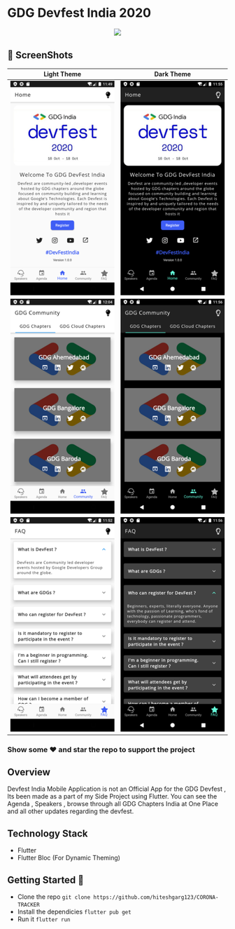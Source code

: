 # GDG Devfest India 2020

<p align="center">
<img width="800px"  src="https://1.bp.blogspot.com/-8kJd1LzS7TI/X0565FIwyvI/AAAAAAAAPF8/_WlWw_GRsuUpO7a7UX-YsJ_Md2agYF89gCLcBGAsYHQ/s1600/EglYmwhUMAEw0W-.jpg">
</p>  

## 📸 ScreenShots

|             Light Theme              |              Dark Theme              |
| :----------------------------------: | :----------------------------------: |
| <img src="Screenshots/1.png" width="250">   | <img src="Screenshots/4.png" width="250">|
| <img src="Screenshots/7.png" width="250">   | <img src="Screenshots/5.png" width="250">|
| <img src="Screenshots/3.png" width="250">   | <img src="Screenshots/6.png" width="250">                                |

### Show some :heart: and star the repo to support the project

## Overview
Devfest India Mobile Application is not an Official App for the GDG Devfest , Its been made as a part of my Side Project using Flutter. You can see the Agenda , Speakers , browse through all GDG Chapters India at One Place and all other updates regarding the devfest.  

## Technology Stack

- Flutter
- Flutter Bloc (For Dynamic Theming)

## Getting Started 🚀
- Clone the repo `git clone https://github.com/hiteshgarg123/CORONA-TRACKER`
- Install the dependicies `flutter pub get`
- Run it `flutter run`

